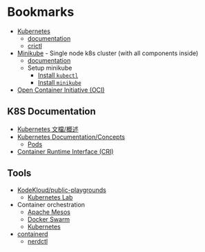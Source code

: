 # Bookmarks

- [Kubernetes](https://kubernetes.io)
    - [documentation](https://kubernetes.io/docs/home/)
    - [crictl](https://kubernetes.io/docs/tasks/debug/debug-cluster/crictl/)
- [Minikube](https://minikube.sigs.k8s.io/docs/) - Single node k8s cluster (with all components inside)
    - [documentation](https://minikube.sigs.k8s.io/docs/)
    - Setup minikube
        - [Install `kubectl`](https://kubernetes.io/docs/tasks/tools/install-kubectl-linux/)
        - [Install `minikube`](https://minikube.sigs.k8s.io/docs/start/?arch=%2Flinux%2Farm64%2Fstable%2Fbinary+download)
- [Open Container Initiative (OCI)](https://opencontainers.org/)

## K8S Documentation

- [Kubernetes 文檔/概述](https://kubernetes.io/zh-cn/docs/concepts/overview/)
- [Kubernetes Documentation/Concepts](https://kubernetes.io/docs/concepts/)
    - [Pods](https://kubernetes.io/docs/concepts/workloads/pods/)
- [Container Runtime Interface (CRI)](https://kubernetes.io/docs/concepts/architecture/cri/)

## Tools

- [KodeKloud/public-playgrounds](https://kodekloud.com/public-playgrounds)
    - [Kubernetes Lab](https://learn.kodekloud.com/user/courses/udemy-labs-online-kubernetes-lab-for-beginners-hands-on)
- Container orchestration
    - [Apache Mesos](https://mesos.apache.org/)
    - [Docker Swarm](https://docs.docker.com/engine/swarm/)
    - [Kubernetes](https://kubernetes.io/)
- [containerd](https://containerd.io/)
    - [nerdctl](https://github.com/containerd/nerdctl)
